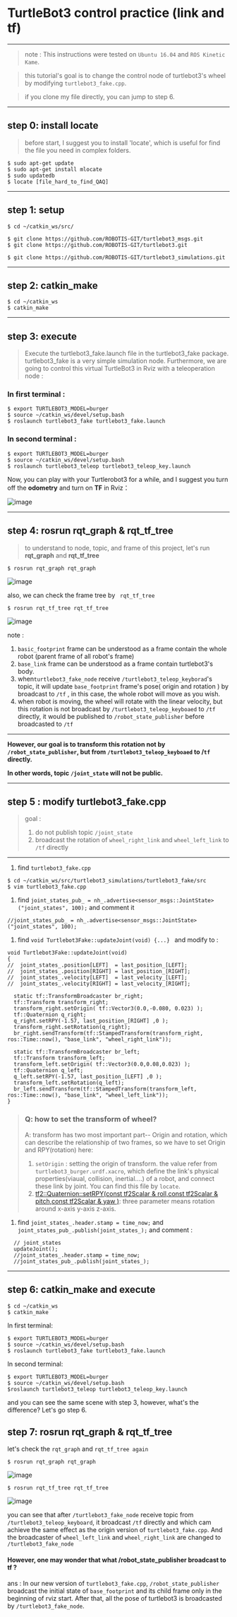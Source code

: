 # TurtleBot3 control practice (link and tf)

------

> note : This instructions were tested on `Ubuntu 16.04` and `ROS Kinetic Kame`.

> this tutorial's goal is to change the control node of turtlebot3's wheel by modifying `turtlebot3_fake.cpp`.

> if you clone my file directly, you can jump to step 6.
------

## step 0: install locate

> before start, I suggest you to install 'locate', which is useful for find the file you need in complex folders.

```
$ sudo apt-get update
$ sudo apt-get install mlocate
$ sudo updatedb
$ locate [file_hard_to_find_QAQ]
```

------

## step 1: setup

```
$ cd ~/catkin_ws/src/
```

```
$ git clone https://github.com/ROBOTIS-GIT/turtlebot3_msgs.git
$ git clone https://github.com/ROBOTIS-GIT/turtlebot3.git
```

```
$ git clone https://github.com/ROBOTIS-GIT/turtlebot3_simulations.git
```

------

## step 2: catkin_make

```
$ cd ~/catkin_ws
$ catkin_make
```

------

## step 3: execute 

> Execute the turtlebot3_fake.launch file in the turtlebot3_fake package.  turtlebot3_fake is a very simple simulation node. Furthermore, we are going to control this virtual TurtleBot3 in Rviz with a teleoperation node :

### In first terminal :

```
$ export TURTLEBOT3_MODEL=burger
$ source ~/catkin_ws/devel/setup.bash
$ roslaunch turtlebot3_fake turtlebot3_fake.launch
```

### In second terminal :

```
$ export TURTLEBOT3_MODEL=burger
$ source ~/catkin_ws/devel/setup.bash
$ roslaunch turtlebot3_teleop turtlebot3_teleop_key.launch
```

Now, you can play with your Turtlerobot3 for a while, and I suggest you turn off the **odometry** and turn on **TF** in Rviz：

![image](https://github.com/Nano1201/InfoExchange/blob/master/nano/catkin_ws/image/turm_of_odom.PNG)  

------

## step 4: rosrun  rqt_graph & rqt_tf_tree

> to understand to node, topic, and frame of this project, let's run **rqt_graph** and **rqt_tf_tree**

```
$ rosrun rqt_graph rqt_graph
```

![image](https://github.com/Nano1201/InfoExchange/blob/master/nano/catkin_ws/image/rqt_0.PNG)

also, we can check the frame tree by ` rqt_tf_tree`

```
$ rosrun rqt_tf_tree rqt_tf_tree
```

![image](https://github.com/Nano1201/InfoExchange/blob/master/nano/catkin_ws/image/tf_tree_0.PNG)

note :

1. `basic_footprint` frame can be understood as a frame contain the whole robot (parent frame of all robot's frame)
2. `base_link` frame can be understood as a frame contain turtlebot3's body.
3. when`turtlebot3_fake_node` receive `/turtlebot3_teleop_keyborad`'s topic, it will update `base_footprint` frame's pose( origin and rotation ) by broadcast to `/tf` , in this case, the whole robot will move as you wish.
4. when robot is moving, the wheel will rotate with the linear velocity, but this rotation is not broadcast by `/turtlebot3_teleop_keyboaed` to `/tf` directly, it would be published to  `/robot_state_publisher` before broadcasted to `/tf`

------

**However, our goal is to transform this rotation not by `/robot_state_publisher`, but  from `/turtlebot3_teleop_keyboaed` to /`tf` directly.**

**In other words, topic `/joint_state` will not be public.**

------

## step 5 : modify turtlebot3_fake.cpp

> goal :
>
> 1. do not publish topic `/joint_state`
> 2. broadcast the rotation of `wheel_right_link` and `wheel_left_link` to `/tf` directly

------

1. find `turtlebot3_fake.cpp`

```
$ cd ~/catkin_ws/src/turtlebot3_simulations/turtlebot3_fake/src
$ vim turtlebot3_fake.cpp
```

1. find  `joint_states_pub_ = nh_.advertise<sensor_msgs::JointState>("joint_states", 100);` and comment it

```
//joint_states_pub_ = nh_.advertise<sensor_msgs::JointState>("joint_states", 100);
```

1. find `void Turtlebot3Fake::updateJoint(void) {...} ` and modify to :

```
void Turtlebot3Fake::updateJoint(void)
{
//  joint_states_.position[LEFT]  = last_position_[LEFT];
//  joint_states_.position[RIGHT] = last_position_[RIGHT];
//  joint_states_.velocity[LEFT]  = last_velocity_[LEFT];
//  joint_states_.velocity[RIGHT] = last_velocity_[RIGHT];

  static tf::TransformBroadcaster br_right;
  tf::Transform transform_right;
  transform_right.setOrigin( tf::Vector3(0.0,-0.080, 0.023) );
  tf::Quaternion q_right;
  q_right.setRPY(-1.57, last_position_[RIGHT] ,0 );
  transform_right.setRotation(q_right);
  br_right.sendTransform(tf::StampedTransform(transform_right, ros::Time::now(), "base_link", "wheel_right_link"));

  static tf::TransformBroadcaster br_left;
  tf::Transform transform_left;
  transform_left.setOrigin( tf::Vector3(0.0,0.08,0.023) );
  tf::Quaternion q_left;
  q_left.setRPY(-1.57, last_position_[LEFT] ,0 );
  transform_left.setRotation(q_left);
  br_left.sendTransform(tf::StampedTransform(transform_left, ros::Time::now(), "base_link", "wheel_left_link"));
}

```

> ### Q: how to set the transform of wheel?
>
> A: transform has two most important part-- Origin and rotation, which can describe the relationship of two frames, so we have to set Origin and RPY(rotation) here:
>
> 1. `setOrigin` :  setting the origin of transform. the value refer from `turtlebot3_burger.urdf.xacro`, which define the link's physical properties(viaual, collision, inertial....) of a robot, and connect these link by joint. You can find this file by `locate`.
> 2. [tf2::Quaternion::setRPY(const tf2Scalar &  roll,const tf2Scalar &  pitch,const tf2Scalar &  yaw )](http://docs.ros.org/jade/api/tf2/html/classtf2_1_1Quaternion.html#a2ffba08e3fb4c10f9d5cbd6fc43399de):  three parameter means rotation around x-axis y-axis z-axis.	 

1. find `joint_states_.header.stamp = time_now;` and ` joint_states_pub_.publish(joint_states_);` and comment :

```
  // joint_states
  updateJoint();
  //joint_states_.header.stamp = time_now;
  //joint_states_pub_.publish(joint_states_);
```



------

## step 6: catkin_make and execute

```
$ cd ~/catkin_ws
$ catkin_make
```

In first terminal:

```
$ export TURTLEBOT3_MODEL=burger
$ source ~/catkin_ws/devel/setup.bash
$ roslaunch turtlebot3_fake turtlebot3_fake.launch
```

In second terminal:

```
$ export TURTLEBOT3_MODEL=burger
$ source ~/catkin_ws/devel/setup.bash
$roslaunch turtlebot3_teleop turtlebot3_teleop_key.launch
```

and you can see the same scene with step 3, however, what's the difference?  Let's go step 6.

## step 7: rosrun  rqt_graph & rqt_tf_tree

let's check the `rqt_graph` and `rqt_tf_tree again`

```
$ rosrun rqt_graph rqt_graph
```

![image](https://github.com/Nano1201/InfoExchange/blob/master/nano/catkin_ws/image/rqt_1.PNG)

```
$ rosrun rqt_tf_tree rqt_tf_tree
```

![image](https://github.com/Nano1201/InfoExchange/blob/master/nano/catkin_ws/image/tf_tree_1.PNG)

  you can see that after `/turtlebot3_fake_node` receive topic from `/turtlebot3_teleop_keyboard`, it broadcast `/tf` directly and which cam achieve the same effect as the origin version of `turtlebot3_fake.cpp`.  And the broadcaster of `wheel_left_link` and `wheel_right_link` are changed to `/turtlebot3_fake_node`

#### However, one may wonder that what /robot_state_publisher broadcast to tf ?

ans :   In our new version of `turtlebot3_fake.cpp`, `/robot_state_publisher` broadcast the initial state of `base_footprint` and its child frame only in the beginning of rviz start. After that, all the pose of turtlebot3 is broadcasted by  `/turtlebot3_fake_node`.
